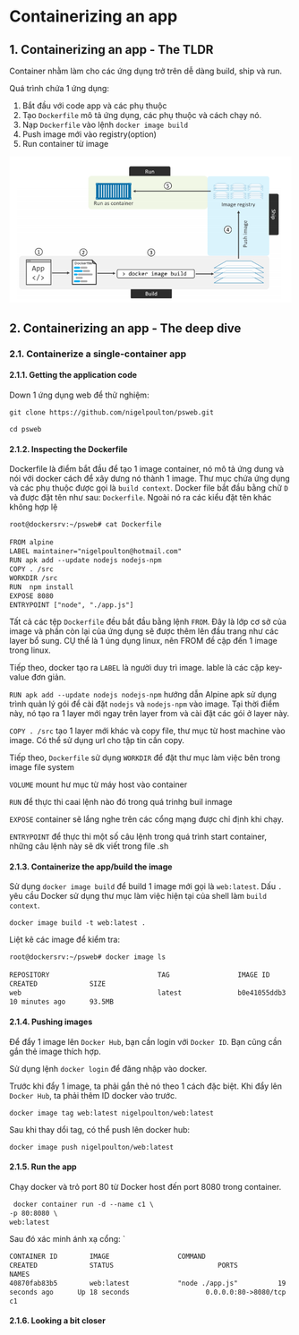 # Containerizing an app

## 1. Containerizing an app - The TLDR

Container nhằm làm cho các ứng dụng trở trên dễ dàng build, ship và run. 

Quá trình chứa 1 ứng dụng: 

1. Bắt đầu với code app và các phụ thuộc
2. Tạo `Dockerfile` mô tả ứng dụng, các phụ thuộc và cách chạy nó. 
3. Nạp `Dockerfile` vào lệnh `docker image build`
4. Push image mới vào registry(option)
5. Run container từ image

![](../images/docker9.png)

## 2. Containerizing an app - The deep dive

### 2.1. Containerize a single-container app

#### 2.1.1. Getting the application code

Down 1 ứng dụng web để thử nghiệm: 

```
git clone https://github.com/nigelpoulton/psweb.git
```

```
cd psweb
```

#### 2.1.2. Inspecting the Dockerfile

Dockerfile là điểm bắt đầu để tạo 1 image container, nó mô tả ứng dung và nói với docker cách để xây dưng nó thành 1 image. Thư mục chứa ứng dụng và các phụ thuộc được gọi là `build context`. Docker file bắt đầu bằng chữ `D` và được đặt tên như sau: `Dockerfile`. Ngoài nó ra các kiểu đặt tên khác không hợp lệ 

```
root@dockersrv:~/psweb# cat Dockerfile 

FROM alpine
LABEL maintainer="nigelpoulton@hotmail.com"
RUN apk add --update nodejs nodejs-npm
COPY . /src
WORKDIR /src
RUN  npm install
EXPOSE 8080
ENTRYPOINT ["node", "./app.js"]
```

Tất cả các tệp `Dockerfile` đều bắt đầu bằng lệnh `FROM`. Đây là lớp cơ sở của image và phần còn lại của ứng dụng sẽ được thêm lên đầu trang như các layer bổ sung. CỤ thể là 1 úng dụng linux, nên FROM đề cập đến 1 image trong linux. 

Tiếp theo, docker tạo ra `LABEL` là người duy trì image. lable là các cặp key-value đơn giản. 

`RUN apk add --update nodejs nodejs-npm` hướng dẫn Alpine apk sử dụng trình quản lý gói để cài đặt `nodejs` và `nodejs-npm` vào image.  Tại thời điểm này, nó tạo ra 1 layer mới ngay trên layer from và cài đặt các gói ở layer này. 

`COPY . /src` tạo 1 layer mới khác và copy file, thư mục từ host machine vào image. Có thể sử dụng url cho tập tin cần copy. 

Tiếp theo, `Dockerfile` sử dụng `WORKDIR` để đặt thư mục làm việc bên trong image file system

`VOLUME` mount hư mục từ máy host vào container

`RUN` để thực thi caai lệnh nào đó trong quá trinhg buil inmage

`EXPOSE` container sẽ lắng nghe trên các cổng mạng được chỉ định khi chạy. 

`ENTRYPOINT` để thực thi một số câu lệnh trong quá trình start container, những câu lệnh này sẽ dk viết trong file .sh

#### 2.1.3. Containerize the app/build the image

Sử dụng `docker image build` để build 1 image mới gọi là `web:latest`. Dấu `.` yêu cầu Docker sử dụng thư mục làm việc hiện tại của shell làm `build context`. 

```
docker image build -t web:latest .
```

Liệt kê các image để kiểm tra: 

```
root@dockersrv:~/psweb# docker image ls 

REPOSITORY                           TAG                 IMAGE ID            CREATED             SIZE
web                                  latest              b0e41055ddb3        10 minutes ago      93.5MB
```

#### 2.1.4. Pushing images

Để đẩy 1 image lên `Docker Hub`, bạn cần login với `Docker ID`. Bạn cũng cần gắn thẻ image thích hợp. 

Sử dụng lệnh `docker login` để đăng nhập vào docker. 

Trước khi đẩy 1 image, ta phải gắn thẻ nó theo 1 cách đặc biệt. Khi đẩy lên `Docker Hub`, ta phải thêm ID docker vào trước. 

```
docker image tag web:latest nigelpoulton/web:latest
```

Sau khi thay dổi tag, có thể push lên docker hub: 

```
docker image push nigelpoulton/web:latest
```

#### 2.1.5. Run the app

Chạy docker và trỏ port 80 từ Docker host đến port 8080 trong container. 
```
 docker container run -d --name c1 \
-p 80:8080 \
web:latest
```

Sau đó xác minh ánh xạ cổng: `

```
CONTAINER ID        IMAGE                 COMMAND                  CREATED             STATUS                          PORTS                    NAMES
40870fab83b5        web:latest            "node ./app.js"          19 seconds ago      Up 18 seconds                   0.0.0.0:80->8080/tcp     c1
```

#### 2.1.6. Looking a bit closer



